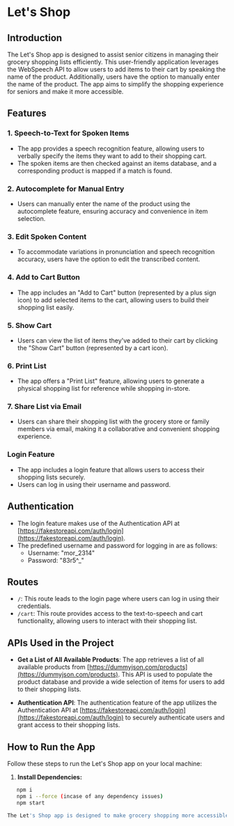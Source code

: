 # Let's Shop

## Introduction

The Let's Shop app is designed to assist senior citizens in managing their grocery shopping lists efficiently. This user-friendly application leverages the WebSpeech API to allow users to add items to their cart by speaking the name of the product. Additionally, users have the option to manually enter the name of the product. The app aims to simplify the shopping experience for seniors and make it more accessible.

## Features

### 1. Speech-to-Text for Spoken Items

- The app provides a speech recognition feature, allowing users to verbally specify the items they want to add to their shopping cart.
- The spoken items are then checked against an items database, and a corresponding product is mapped if a match is found.

### 2. Autocomplete for Manual Entry

- Users can manually enter the name of the product using the autocomplete feature, ensuring accuracy and convenience in item selection.

### 3. Edit Spoken Content

- To accommodate variations in pronunciation and speech recognition accuracy, users have the option to edit the transcribed content.

### 4. Add to Cart Button

- The app includes an "Add to Cart" button (represented by a plus sign icon) to add selected items to the cart, allowing users to build their shopping list easily.

### 5. Show Cart

- Users can view the list of items they've added to their cart by clicking the "Show Cart" button (represented by a cart icon).

### 6. Print List

- The app offers a "Print List" feature, allowing users to generate a physical shopping list for reference while shopping in-store.

### 7. Share List via Email

- Users can share their shopping list with the grocery store or family members via email, making it a collaborative and convenient shopping experience.

### Login Feature

- The app includes a login feature that allows users to access their shopping lists securely.
- Users can log in using their username and password.

## Authentication

- The login feature makes use of the Authentication API at [https://fakestoreapi.com/auth/login](https://fakestoreapi.com/auth/login).
- The predefined username and password for logging in are as follows:
  - Username: "mor_2314"
  - Password: "83r5^_"

## Routes

- `/`: This route leads to the login page where users can log in using their credentials.
- `/cart`: This route provides access to the text-to-speech and cart functionality, allowing users to interact with their shopping list.

## APIs Used in the Project

- **Get a List of All Available Products**: The app retrieves a list of all available products from [https://dummyjson.com/products](https://dummyjson.com/products). This API is used to populate the product database and provide a wide selection of items for users to add to their shopping lists.

- **Authentication API**: The authentication feature of the app utilizes the Authentication API at [https://fakestoreapi.com/auth/login](https://fakestoreapi.com/auth/login) to securely authenticate users and grant access to their shopping lists.

## How to Run the App

Follow these steps to run the Let's Shop app on your local machine:

1. **Install Dependencies:**

```bash
   npm i 
   npm i --force (incase of any dependency issues)
   npm start

The Let's Shop app is designed to make grocery shopping more accessible and user-friendly for seniors. Enjoy a seamless and efficient shopping experience with the convenience of speech recognition, manual entry features, and secure login functionality.

